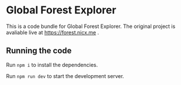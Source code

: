 
  # Global Forest Explorer

  This is a code bundle for Global Forest Explorer. The original project is avaliable live at https://forest.nicx.me .

  ## Running the code

  Run `npm i` to install the dependencies.

  Run `npm run dev` to start the development server.
  